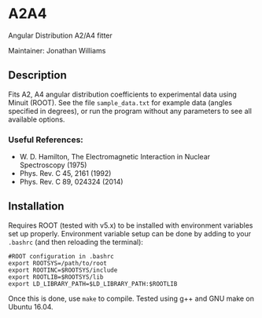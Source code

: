 # A2A4

Angular Distribution A2/A4 fitter

Maintainer: Jonathan Williams

## Description

Fits A2, A4 angular distribution coefficients to experimental data using Minuit (ROOT).  See the file `sample_data.txt` for example data (angles specified in degrees), or run the program without any parameters to see all available options.

### Useful References: 

* W. D. Hamilton, The Electromagnetic Interaction in Nuclear Spectroscopy (1975)
* Phys. Rev. C 45, 2161 (1992)
* Phys. Rev. C 89, 024324 (2014)

## Installation

Requires ROOT (tested with v5.x) to be installed with environment variables set up properly.  Environment variable setup can be done by adding to your `.bashrc` (and then reloading the terminal):

```
#ROOT configuration in .bashrc
export ROOTSYS=/path/to/root
export ROOTINC=$ROOTSYS/include
export ROOTLIB=$ROOTSYS/lib
export LD_LIBRARY_PATH=$LD_LIBRARY_PATH:$ROOTLIB
```

Once this is done, use `make` to compile.  Tested using g++ and GNU make on Ubuntu 16.04.
